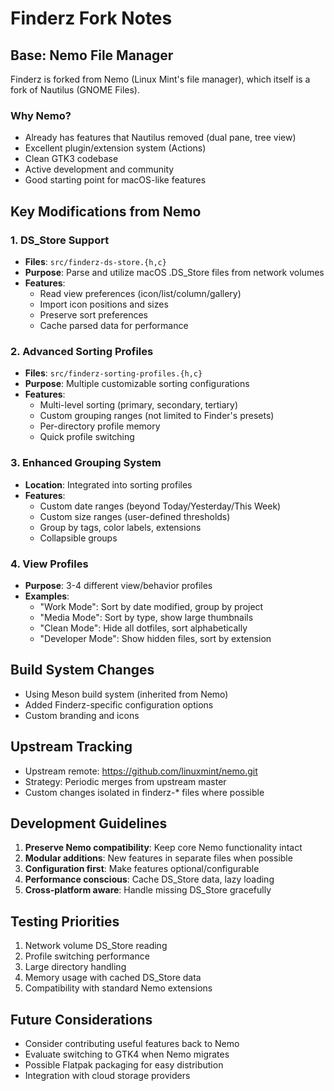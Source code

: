 # Finderz Fork Notes

## Base: Nemo File Manager

Finderz is forked from Nemo (Linux Mint's file manager), which itself is a fork of Nautilus (GNOME Files).

### Why Nemo?
- Already has features that Nautilus removed (dual pane, tree view)
- Excellent plugin/extension system (Actions)
- Clean GTK3 codebase
- Active development and community
- Good starting point for macOS-like features

## Key Modifications from Nemo

### 1. DS_Store Support
- **Files**: `src/finderz-ds-store.{h,c}`
- **Purpose**: Parse and utilize macOS .DS_Store files from network volumes
- **Features**:
  - Read view preferences (icon/list/column/gallery)
  - Import icon positions and sizes
  - Preserve sort preferences
  - Cache parsed data for performance

### 2. Advanced Sorting Profiles
- **Files**: `src/finderz-sorting-profiles.{h,c}`
- **Purpose**: Multiple customizable sorting configurations
- **Features**:
  - Multi-level sorting (primary, secondary, tertiary)
  - Custom grouping ranges (not limited to Finder's presets)
  - Per-directory profile memory
  - Quick profile switching

### 3. Enhanced Grouping System
- **Location**: Integrated into sorting profiles
- **Features**:
  - Custom date ranges (beyond Today/Yesterday/This Week)
  - Custom size ranges (user-defined thresholds)
  - Group by tags, color labels, extensions
  - Collapsible groups

### 4. View Profiles
- **Purpose**: 3-4 different view/behavior profiles
- **Examples**:
  - "Work Mode": Sort by date modified, group by project
  - "Media Mode": Sort by type, show large thumbnails
  - "Clean Mode": Hide all dotfiles, sort alphabetically
  - "Developer Mode": Show hidden files, sort by extension

## Build System Changes

- Using Meson build system (inherited from Nemo)
- Added Finderz-specific configuration options
- Custom branding and icons

## Upstream Tracking

- Upstream remote: https://github.com/linuxmint/nemo.git
- Strategy: Periodic merges from upstream master
- Custom changes isolated in finderz-* files where possible

## Development Guidelines

1. **Preserve Nemo compatibility**: Keep core Nemo functionality intact
2. **Modular additions**: New features in separate files when possible
3. **Configuration first**: Make features optional/configurable
4. **Performance conscious**: Cache DS_Store data, lazy loading
5. **Cross-platform aware**: Handle missing DS_Store gracefully

## Testing Priorities

1. Network volume DS_Store reading
2. Profile switching performance
3. Large directory handling
4. Memory usage with cached DS_Store data
5. Compatibility with standard Nemo extensions

## Future Considerations

- Consider contributing useful features back to Nemo
- Evaluate switching to GTK4 when Nemo migrates
- Possible Flatpak packaging for easy distribution
- Integration with cloud storage providers